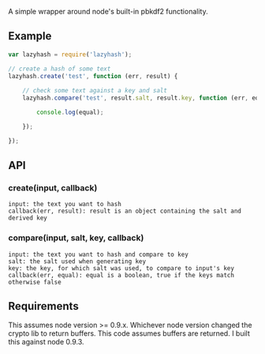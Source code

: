 A simple wrapper around node's built-in pbkdf2 functionality.

## Example

```javascript
var lazyhash = require('lazyhash');

// create a hash of some text
lazyhash.create('test', function (err, result) {
    
    // check some text against a key and salt
    lazyhash.compare('test', result.salt, result.key, function (err, equal) {

        console.log(equal);

    });

});
```

## API

### create(input, callback)

    input: the text you want to hash
    callback(err, result): result is an object containing the salt and derived key

### compare(input, salt, key, callback)

    input: the text you want to hash and compare to key
    salt: the salt used when generating key
    key: the key, for which salt was used, to compare to input's key
    callback(err, equal): equal is a boolean, true if the keys match otherwise false

## Requirements

This assumes node version >= 0.9.x. Whichever node version changed the crypto lib to return buffers. This code assumes buffers are returned. I built this against node 0.9.3.